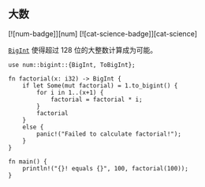 ## 大数

<!--
> [science/mathematics/miscellaneous/big-integers.md](https://github.com/rust-lang-nursery/rust-cookbook/blob/master/src/science/mathematics/miscellaneous/big-integers.md)
> <br />
> commit b61c8e588ad8445de36cd5f28e99232b5f858a41 - 2020.06.01
-->

[![num-badge]][num] [![cat-science-badge]][cat-science]

[`BigInt`] 使得超过 128 位的大整数计算成为可能。

```rust,edition2018
use num::bigint::{BigInt, ToBigInt};

fn factorial(x: i32) -> BigInt {
    if let Some(mut factorial) = 1.to_bigint() {
        for i in 1..(x+1) {
            factorial = factorial * i;
        }
        factorial
    }
    else {
        panic!("Failed to calculate factorial!");
    }
}

fn main() {
    println!("{}! equals {}", 100, factorial(100));
}
```

[`BigInt`]: https://docs.rs/num/0.2.0/num/struct.BigInt.html